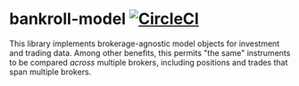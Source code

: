 # bankroll-model [![CircleCI](https://circleci.com/gh/bankroll-py/bankroll-model.svg?style=svg&circle-token=d21e7621caaa262910dfdd209c116533c49db8b2)](https://circleci.com/gh/bankroll-py/bankroll-model)

This library implements brokerage-agnostic model objects for investment and trading data. Among other benefits, this permits "the same" instruments to be compared _across_ multiple brokers, including positions and trades that span multiple brokers.
